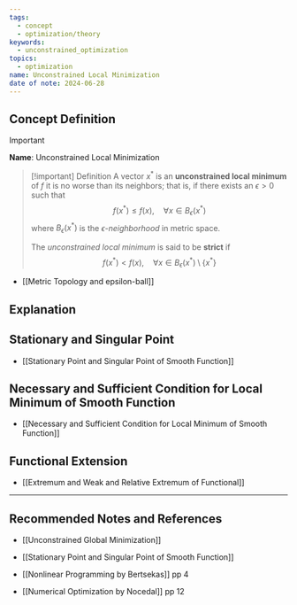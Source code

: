 ```yaml
---
tags:
  - concept
  - optimization/theory
keywords:
  - unconstrained_optimization
topics:
  - optimization
name: Unconstrained Local Minimization
date of note: 2024-06-28
---
```

 
## Concept Definition

>[!important]
>**Name**: Unconstrained Local Minimization

>[!important] Definition
>A vector $x^{*}$ is an **unconstrained local minimum** of $f$ it is no worse than its neighbors; that is, if there exists an $\epsilon >0$ such that
>$$
>f(x^{*}) \le f(x), \quad \forall x \in B_{\epsilon}(x^{*})
>$$
>where $B_{\epsilon}(x^{*})$ is the *$\epsilon$-neighborhood* in metric space. 
>
>The *unconstrained local minimum* is said to be **strict** if 
>$$
>f(x^{*}) < f(x), \quad \forall x  \in B_{\epsilon}(x^{*}) \setminus \{  x^{*}  \} 
>$$

- [[Metric Topology and epsilon-ball]]

## Explanation


## Stationary and Singular Point 

- [[Stationary Point and Singular Point of Smooth Function]]

## Necessary and Sufficient Condition for Local Minimum of Smooth Function

- [[Necessary and Sufficient Condition for Local Minimum of Smooth Function]]

## Functional Extension

- [[Extremum and Weak and Relative Extremum of Functional]]



-----------
##  Recommended Notes and References

- [[Unconstrained Global Minimization]]
- [[Stationary Point and Singular Point of Smooth Function]]

- [[Nonlinear Programming by Bertsekas]] pp 4
- [[Numerical Optimization by Nocedal]] pp 12